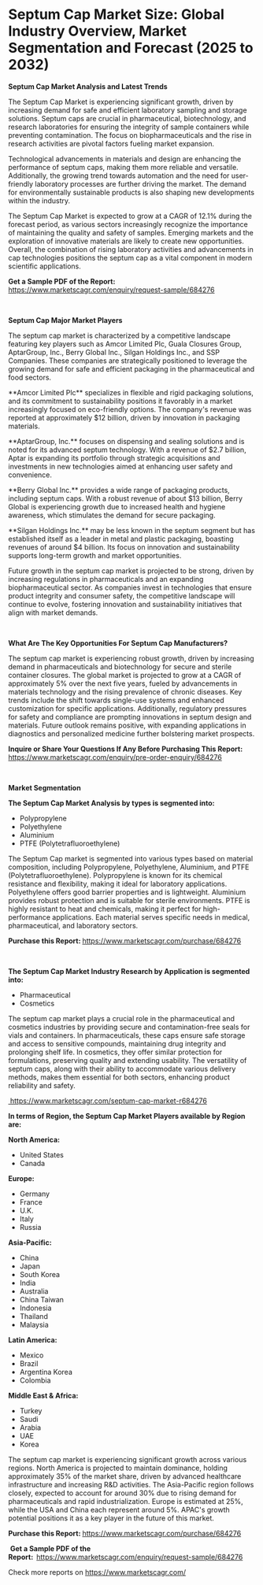 <p><h1>Septum Cap Market Size: Global Industry Overview, Market Segmentation and Forecast (2025 to 2032)</h1></p><p><strong>Septum Cap Market Analysis and Latest Trends</strong></p>
<p><p>The Septum Cap Market is experiencing significant growth, driven by increasing demand for safe and efficient laboratory sampling and storage solutions. Septum caps are crucial in pharmaceutical, biotechnology, and research laboratories for ensuring the integrity of sample containers while preventing contamination. The focus on biopharmaceuticals and the rise in research activities are pivotal factors fueling market expansion.</p><p>Technological advancements in materials and design are enhancing the performance of septum caps, making them more reliable and versatile. Additionally, the growing trend towards automation and the need for user-friendly laboratory processes are further driving the market. The demand for environmentally sustainable products is also shaping new developments within the industry.</p><p>The Septum Cap Market is expected to grow at a CAGR of 12.1% during the forecast period, as various sectors increasingly recognize the importance of maintaining the quality and safety of samples. Emerging markets and the exploration of innovative materials are likely to create new opportunities. Overall, the combination of rising laboratory activities and advancements in cap technologies positions the septum cap as a vital component in modern scientific applications.</p></p>
<p><strong>Get a Sample PDF of the Report:&nbsp;</strong> <a href="https://www.marketscagr.com/enquiry/request-sample/684276?utm_campaign=3127&utm_medium=2&utm_source=Github&utm_content=ia&utm_term=29032025&utm_id=septum-cap">https://www.marketscagr.com/enquiry/request-sample/684276</a></p>
<p>&nbsp;</p>
<p><strong>Septum Cap Major Market Players</strong></p>
<p><p>The septum cap market is characterized by a competitive landscape featuring key players such as Amcor Limited Plc, Guala Closures Group, AptarGroup, Inc., Berry Global Inc., Silgan Holdings Inc., and SSP Companies. These companies are strategically positioned to leverage the growing demand for safe and efficient packaging in the pharmaceutical and food sectors.</p><p>**Amcor Limited Plc** specializes in flexible and rigid packaging solutions, and its commitment to sustainability positions it favorably in a market increasingly focused on eco-friendly options. The company's revenue was reported at approximately $12 billion, driven by innovation in packaging materials.</p><p>**AptarGroup, Inc.** focuses on dispensing and sealing solutions and is noted for its advanced septum technology. With a revenue of $2.7 billion, Aptar is expanding its portfolio through strategic acquisitions and investments in new technologies aimed at enhancing user safety and convenience.</p><p>**Berry Global Inc.** provides a wide range of packaging products, including septum caps. With a robust revenue of about $13 billion, Berry Global is experiencing growth due to increased health and hygiene awareness, which stimulates the demand for secure packaging.</p><p>**Silgan Holdings Inc.** may be less known in the septum segment but has established itself as a leader in metal and plastic packaging, boasting revenues of around $4 billion. Its focus on innovation and sustainability supports long-term growth and market opportunities.</p><p>Future growth in the septum cap market is projected to be strong, driven by increasing regulations in pharmaceuticals and an expanding biopharmaceutical sector. As companies invest in technologies that ensure product integrity and consumer safety, the competitive landscape will continue to evolve, fostering innovation and sustainability initiatives that align with market demands.</p></p>
<p>&nbsp;</p>
<p><strong>What Are The Key Opportunities For Septum Cap Manufacturers?</strong></p>
<p><p>The septum cap market is experiencing robust growth, driven by increasing demand in pharmaceuticals and biotechnology for secure and sterile container closures. The global market is projected to grow at a CAGR of approximately 5% over the next five years, fueled by advancements in materials technology and the rising prevalence of chronic diseases. Key trends include the shift towards single-use systems and enhanced customization for specific applications. Additionally, regulatory pressures for safety and compliance are prompting innovations in septum design and materials. Future outlook remains positive, with expanding applications in diagnostics and personalized medicine further bolstering market prospects.</p></p>
<p><strong>Inquire or Share Your Questions If Any Before Purchasing This Report:</strong> <a href="https://www.marketscagr.com/enquiry/pre-order-enquiry/684276?utm_campaign=3127&utm_medium=2&utm_source=Github&utm_content=ia&utm_term=29032025&utm_id=septum-cap">https://www.marketscagr.com/enquiry/pre-order-enquiry/684276</a></p>
<p>&nbsp;</p>
<p><strong>Market Segmentation</strong></p>
<p><strong>The Septum Cap Market Analysis by types is segmented into:</strong></p>
<p><ul><li>Polypropylene</li><li>Polyethylene</li><li>Aluminium</li><li>PTFE (Polytetrafluoroethylene)</li></ul></p>
<p><p>The Septum Cap market is segmented into various types based on material composition, including Polypropylene, Polyethylene, Aluminium, and PTFE (Polytetrafluoroethylene). Polypropylene is known for its chemical resistance and flexibility, making it ideal for laboratory applications. Polyethylene offers good barrier properties and is lightweight. Aluminium provides robust protection and is suitable for sterile environments. PTFE is highly resistant to heat and chemicals, making it perfect for high-performance applications. Each material serves specific needs in medical, pharmaceutical, and laboratory sectors.</p></p>
<p><strong>Purchase this Report:&nbsp;</strong><a href="https://www.marketscagr.com/purchase/684276?utm_campaign=3127&utm_medium=2&utm_source=Github&utm_content=ia&utm_term=29032025&utm_id=septum-cap">https://www.marketscagr.com/purchase/684276</a></p>
<p>&nbsp;</p>
<p><strong>The Septum Cap Market Industry Research by Application is segmented into:</strong></p>
<p><ul><li>Pharmaceutical</li><li>Cosmetics</li></ul></p>
<p><p>The septum cap market plays a crucial role in the pharmaceutical and cosmetics industries by providing secure and contamination-free seals for vials and containers. In pharmaceuticals, these caps ensure safe storage and access to sensitive compounds, maintaining drug integrity and prolonging shelf life. In cosmetics, they offer similar protection for formulations, preserving quality and extending usability. The versatility of septum caps, along with their ability to accommodate various delivery methods, makes them essential for both sectors, enhancing product reliability and safety.</p></p>
<p><a href="https://www.marketscagr.com/septum-cap-market-r684276?utm_campaign=3127&utm_medium=2&utm_source=Github&utm_content=ia&utm_term=29032025&utm_id=septum-cap">&nbsp;https://www.marketscagr.com/septum-cap-market-r684276</a></p>
<p><strong>In terms of Region, the Septum Cap Market Players available by Region are:</strong></p>
<p>
    <p> <strong> North America: </strong>
        <ul>
            <li>United States</li>
            <li>Canada</li>
        </ul>
        </p> 
    <p> <strong> Europe: </strong>
        <ul>
            <li>Germany</li>
            <li>France</li>
            <li>U.K.</li>
            <li>Italy</li>
            <li>Russia</li>
        </ul>
        </p> 
    <p> <strong> Asia-Pacific: </strong>
        <ul>
            <li>China</li>
            <li>Japan</li>
            <li>South Korea</li>
            <li>India</li>
            <li>Australia</li>
            <li>China Taiwan</li>
            <li>Indonesia</li>
            <li>Thailand</li>
            <li>Malaysia</li>
        </ul>
        </p> 
    <p> <strong> Latin America: </strong>
        <ul>
            <li>Mexico</li>
            <li>Brazil</li>
            <li>Argentina Korea</li>
            <li>Colombia</li>
        </ul>
        </p> 
    <p> <strong> Middle East & Africa: </strong>
        <ul>
            <li>Turkey</li>
            <li>Saudi</li>
            <li>Arabia</li>
            <li>UAE</li>
            <li>Korea</li>
        </ul>
    </p>
    </p>
<p><p>The septum cap market is experiencing significant growth across various regions. North America is projected to maintain dominance, holding approximately 35% of the market share, driven by advanced healthcare infrastructure and increasing R&D activities. The Asia-Pacific region follows closely, expected to account for around 30% due to rising demand for pharmaceuticals and rapid industrialization. Europe is estimated at 25%, while the USA and China each represent around 5%. APAC's growth potential positions it as a key player in the future of this market.</p></p>
<p><strong>Purchase this Report: </strong><a href="https://www.marketscagr.com/purchase/684276?utm_campaign=3127&utm_medium=2&utm_source=Github&utm_content=ia&utm_term=29032025&utm_id=septum-cap">https://www.marketscagr.com/purchase/684276</a></p>
<p>&nbsp;<strong>Get a Sample PDF of the Report:&nbsp;&nbsp;</strong><a href="https://www.marketscagr.com/enquiry/request-sample/684276?utm_campaign=3127&utm_medium=2&utm_source=Github&utm_content=ia&utm_term=29032025&utm_id=septum-cap">https://www.marketscagr.com/enquiry/request-sample/684276</a></p>
<p><strong></strong></p>
<p>Check more reports on <a href="https://www.marketscagr.com/?utm_campaign=3127&utm_medium=2&utm_source=Github&utm_content=ia&utm_term=29032025&utm_id=septum-cap">https://www.marketscagr.com/</a></p>